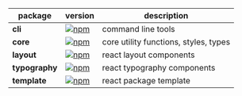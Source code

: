 | package | version | description |
|---|---|---|
| **cli** | [![npm](https://badge.fury.io/js/@uiid%2Fcli.svg)](https://badge.fury.io/js/@uiid%2Fcli) | command line tools |
| **core** | [![npm](https://badge.fury.io/js/@uiid%2Fcore.svg)](https://badge.fury.io/js/@uiid%2Fcore) | core utility functions, styles, types
| **layout** | [![npm](https://badge.fury.io/js/@uiid%2Flayout.svg)](https://badge.fury.io/js/@uiid%2Flayout) | react layout components |
| **typography** | [![npm](https://badge.fury.io/js/@uiid%2Ftypography.svg)](https://badge.fury.io/js/@uiid%2Ftypography) | react typography components |
| **template** | [![npm](https://badge.fury.io/js/@uiid%2Ftemplate.svg)](https://badge.fury.io/js/@uiid%2Ftemplate) | react package template |
